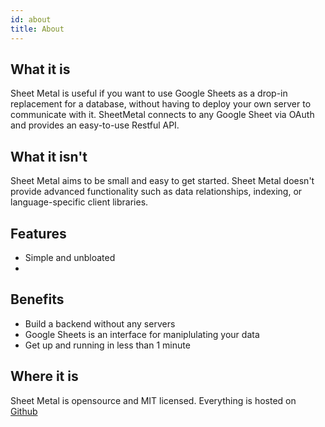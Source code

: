 ```yaml
---
id: about
title: About
---
```


## What it is

Sheet Metal is useful if you want to use Google Sheets as a drop-in replacement for a database, without having to deploy your own server to communicate with it. SheetMetal connects to any Google Sheet via OAuth and provides an easy-to-use Restful API.

## What it isn't

Sheet Metal aims to be small and easy to get started. Sheet Metal doesn't provide advanced functionality such as data relationships, indexing, or language-specific client libraries. 

## Features

- Simple and unbloated
- 

## Benefits

- Build a backend without any servers
- Google Sheets is an interface for maniplulating your data
- Get up and running in less than 1 minute


## Where it is

Sheet Metal is opensource and MIT licensed. Everything is hosted on [Github](https://github.com/kiwicopple/sheet-metal)